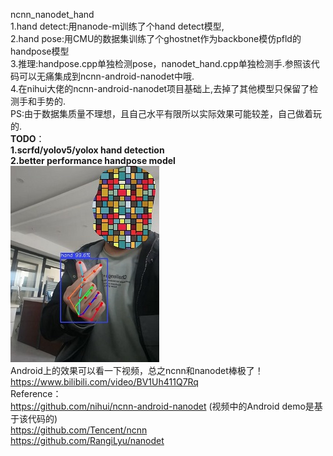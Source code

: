 ncnn_nanodet_hand  
1.hand detect:用nanode-m训练了个hand detect模型,  
2.hand pose:用CMU的数据集训练了个ghostnet作为backbone模仿pfld的handpose模型  
3.推理:handpose.cpp单独检测pose，nanodet_hand.cpp单独检测手.参照该代码可以无痛集成到ncnn-android-nanodet中哦.  
4.在nihui大佬的ncnn-android-nanodet项目基础上,去掉了其他模型只保留了检测手和手势的.  
PS:由于数据集质量不理想，且自己水平有限所以实际效果可能较差，自己做着玩的.  
__TODO__：  
__1.scrfd/yolov5/yolox hand detection__  
__2.better performance handpose model__  
![image](https://github.com/FeiGeChuanShu/ncnn_nanodet_hand/blob/main/result.jpg)  
Android上的效果可以看一下视频，总之ncnn和nanodet棒极了！    
https://www.bilibili.com/video/BV1Uh411Q7Rq  
Reference：  
https://github.com/nihui/ncnn-android-nanodet (视频中的Android demo是基于该代码的)   
https://github.com/Tencent/ncnn  
https://github.com/RangiLyu/nanodet  
